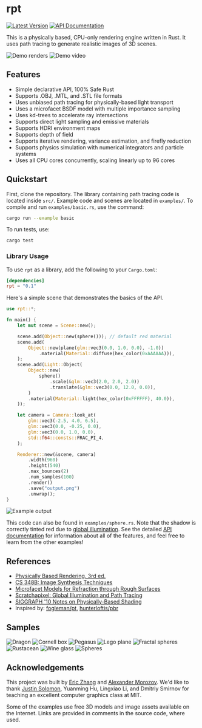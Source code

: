 # rpt

[![Latest Version](https://img.shields.io/crates/v/rpt.svg)](https://crates.io/crates/rpt)
[![API Documentation](https://docs.rs/rpt/badge.svg)](https://docs.rs/rpt)

This is a physically based, CPU-only rendering engine written in Rust. It uses path tracing to generate realistic images of 3D scenes.

![Demo renders](https://i.imgur.com/3J6B3cx.jpg)
![Demo video](https://i.imgur.com/UTS3Yo8.gif)

## Features

- Simple declarative API, 100% Safe Rust
- Supports .OBJ, .MTL, and .STL file formats
- Uses unbiased path tracing for physically-based light transport
- Uses a microfacet BSDF model with multiple importance sampling
- Uses kd-trees to accelerate ray intersections
- Supports direct light sampling and emissive materials
- Supports HDRI environment maps
- Supports depth of field
- Supports iterative rendering, variance estimation, and firefly reduction
- Supports physics simulation with numerical integrators and particle systems
- Uses all CPU cores concurrently, scaling linearly up to 96 cores

## Quickstart

First, clone the repository. The library containing path tracing code is located inside `src/`. Example code and scenes are located in `examples/`. To compile and run `examples/basic.rs`, use the command:

```bash
cargo run --example basic
```

To run tests, use:

```bash
cargo test
```

### Library Usage

To use `rpt` as a library, add the following to your `Cargo.toml`:

```toml
[dependencies]
rpt = "0.1"
```

Here's a simple scene that demonstrates the basics of the API.

```rust
use rpt::*;

fn main() {
    let mut scene = Scene::new();

    scene.add(Object::new(sphere())); // default red material
    scene.add(
        Object::new(plane(glm::vec3(0.0, 1.0, 0.0), -1.0))
            .material(Material::diffuse(hex_color(0xAAAAAA))),
    );
    scene.add(Light::Object(
        Object::new(
            sphere()
                .scale(&glm::vec3(2.0, 2.0, 2.0))
                .translate(&glm::vec3(0.0, 12.0, 0.0)),
        )
        .material(Material::light(hex_color(0xFFFFFF), 40.0)),
    ));

    let camera = Camera::look_at(
        glm::vec3(-2.5, 4.0, 6.5),
        glm::vec3(0.0, -0.25, 0.0),
        glm::vec3(0.0, 1.0, 0.0),
        std::f64::consts::FRAC_PI_4,
    );

    Renderer::new(&scene, camera)
        .width(960)
        .height(540)
        .max_bounces(2)
        .num_samples(100)
        .render()
        .save("output.png")
        .unwrap();
}
```

![Example output](https://i.imgur.com/RioQyXf.png)

This code can also be found in `examples/sphere.rs`. Note that the shadow is correctly tinted red due to [global illumination](https://en.wikipedia.org/wiki/Global_illumination). See the detailed [API documentation](https://docs.rs/rpt) for information about all of the features, and feel free to learn from the other examples!

## References

- [Physically Based Rendering, 3rd ed.](http://www.pbr-book.org/)
- [CS 348B: Image Synthesis Techniques](https://graphics.stanford.edu/courses/cs348b/)
- [Microfacet Models for Refraction through Rough Surfaces](https://www.graphics.cornell.edu/~bjw/microfacetbsdf.pdf)
- [Scratchapixel: Global Illumination and Path Tracing](https://www.scratchapixel.com/lessons/3d-basic-rendering/global-illumination-path-tracing)
- [SIGGRAPH '10 Notes on Physically-Based Shading](https://renderwonk.com/publications/s2010-shading-course/hoffman/s2010_physically_based_shading_hoffman_a_notes.pdf)
- Inspired by: [fogleman/pt](https://github.com/fogleman/pt), [hunterloftis/pbr](https://github.com/hunterloftis/pbr)

## Samples

![Dragon](https://i.imgur.com/UEWtPDi.png)
![Cornell box](https://i.imgur.com/K7H8rz4.png)
![Pegasus](https://i.imgur.com/sBKAboG.png)
![Lego plane](https://i.imgur.com/BMVCnZ7.png)
![Fractal spheres](https://i.imgur.com/4aO9A2o.png)
![Rustacean](https://i.imgur.com/zZgl7jE.png)
![Wine glass](https://i.imgur.com/8EAmwuq.png)
![Spheres](https://i.imgur.com/jyNpLN5.png)

## Acknowledgements

This project was built by [Eric Zhang](https://github.com/ekzhang) and [Alexander Morozov](https://github.com/scanhex). We'd like to thank [Justin Solomon](https://people.csail.mit.edu/jsolomon/), Yuanming Hu, Lingxiao Li, and Dmitriy Smirnov for teaching an excellent computer graphics class at MIT.

Some of the examples use free 3D models and image assets available on the Internet. Links are provided in comments in the source code, where used.
